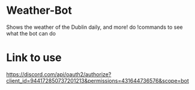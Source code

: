 # Weather-Bot
Shows the weather of the Dublin daily, and more!
do !commands to see what the bot can do

# Link to use
https://discord.com/api/oauth2/authorize?client_id=944172850737201213&permissions=431644736576&scope=bot
